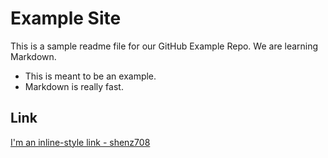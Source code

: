 # Example Site 


This is a sample readme file for our GitHub Example Repo. We are learning Markdown. 

* This is meant to be an example.
* Markdown is really fast. 

## Link 
[I'm an inline-style link - shenz708](https://www.google.com)